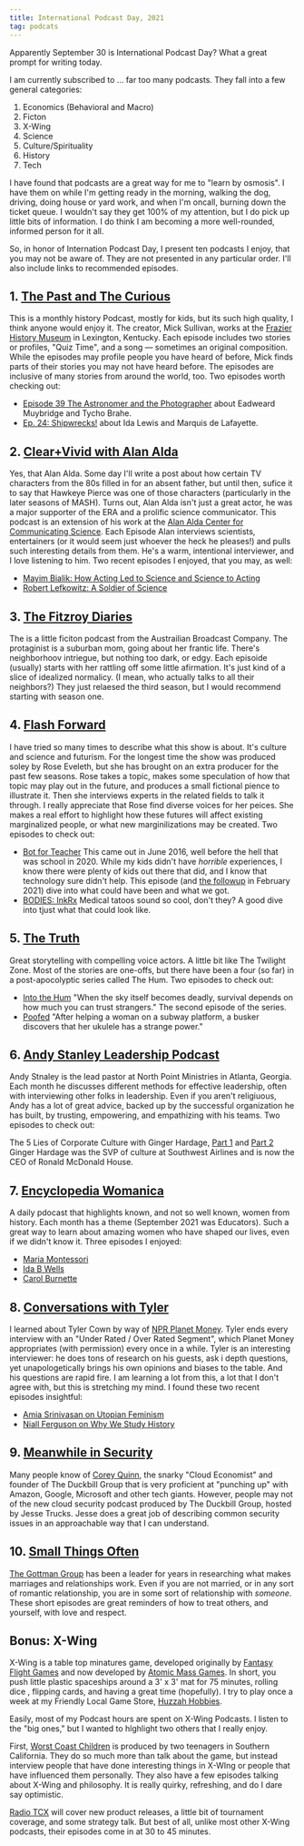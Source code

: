 ```yaml
---
title: International Podcast Day, 2021
tag: podcats
---
```


Apparently September 30 is International Podcast Day? What a great prompt for writing today.

I am currently subscribed to … far too many podcasts. They fall into a few general categories:
1. Economics (Behavioral and Macro)
2. Ficton
3. X-Wing
4. Science
5. Culture/Spirituality
6. History
7. Tech

I have found that podcasts are a great way for me to "learn by osmosis". I have them on while I'm getting ready in the morning, walking the dog, driving, doing house or yard work, and when I'm oncall, burning down the ticket queue. I wouldn't say they get 100% of my attention, but I do pick up little bits of information. I do think I am becoming a more well-rounded, informed person for it all.

So, in honor of Internation Podcast Day, I present ten podcasts I enjoy, that you may not be aware of. They are not presented in any particular order. I'll also include links to recommended episodes.

## 1. [The Past and The Curious](https://thepastandthecurious.com/)
This is a monthly history Podcast, mostly for kids, but its such high quality, I think anyone would enjoy it. The creator, Mick Sullivan, works at the [Frazier History Museum](https://www.fraziermuseum.org) in Lexington, Kentucky. Each episode includes two stories or profiles, "Quiz Time", and a song — sometimes an original composition. While the episodes may profile people you have heard of before, Mick finds parts of their stories you may not have heard before. The episodes are inclusive of many stories from around the world, too. Two episodes worth checking out:

- [Episode 39 The Astronomer and the Photographer](https://overcast.fm/+wyC9GQ-3k) about Eadweard Muybridge and Tycho Brahe.
- [Ep. 24: Shipwrecks!](https://overcast.fm/+wyC-wP60s) about Ida Lewis and Marquis de Lafayette.

## 2. [Clear+Vivid with Alan Alda](https://omny.fm/shows/clear-vivid-with-alan-alda)
Yes, that Alan Alda. Some day I'll write a post about how certain TV characters from the 80s filled in for an absent father, but until then, sufice it to say that Hawkeye Pierce was one of those characters (particularly in the later seasons of MASH). Turns out, Alan Alda isn't just a great actor, he was a major supporter of the ERA and a prolific science communicator. This podcast is an extension of his work at the [Alan Alda Center for Communicating Science](https://www.aldacenter.org/). Each Episode Alan interviews scientists, entertainers (or it would seem just whoever the heck he pleases!) and pulls such interesting details from them. He's a warm, intentional interviewer, and I love listening to him.  Two recent episodes I enjoyed, that you may, as well:

- [Mayim Bialik: How Acting Led to Science and Science to Acting](https://overcast.fm/+NlaoZO3C0)
- [Robert Lefkowitz: A Soldier of Science](https://overcast.fm/+Nlap2lLCQ)

## 3. [The Fitzroy Diaries](https://www.abc.net.au/radionational/programs/the-fitzroy-diaries/)
The is a little ficiton podcast from the Austrailian Broadcast Company. The protaginist is a suburban mom, going about her frantic life. There's neighborhoov intriegue, but nothing too dark, or edgy. Each episoide (usually) starts with her rattling off some little afirmation. It's just kind of a slice of idealized normalicy. (I mean, who actually talks to all their neighbors?) They just relaesed the third season, but I would recommend starting with season one.

## 4. [Flash Forward](https://www.flashforwardpod.com/)
I have tried so many times to describe what this show is about. It's culture and science and futurism. For the longest time the show was produced soley by Rose Eveleth, but she has brought on an extra producer for the past few seasons. Rose takes a topic, makes some speculation of how that topic may play out in the future, and produces a small fictional pience to illustrate it. Then she interviews experts in the related fields to talk it through. I really appreciate that Rose find diverse voices for her peices. She makes a real effort to highlight how these futures will affect existing marginalized people, or what new marginilizations may be created. Two episodes to  check out:

- [Bot for Teacher](https://overcast.fm/+EmxP7TLvY) This came out in June 2016, well before the hell that was school in 2020. While my kids didn't have *horrible* experiences, I know there were plenty of kids out there that did, and I know that technology sure didn't help. This episode (and [the followup](https://overcast.fm/+EmxPHPvr4) in February 2021) dive into what could have been and what we got.
- [BODIES: InkRx](https://overcast.fm/+EmxMDEoOU) Medical tatoos sound so cool, don't they? A good dive into tjust what that could look like.

## 5. [The Truth](http://www.thetruthpodcast.com/)
Great storytelling with compelling voice actors. A little bit like The Twilight Zone. Most of the stories are one-offs, but there have been a four (so far) in a post-apocolyptic series called The Hum. Two episodes to check out:

- [Into the Hum](https://overcast.fm/+HseALurxA) "When the sky itself becomes deadly, survival depends on how much you can trust strangers." The second episode of the series.
- [Poofed](https://overcast.fm/+HseC4DCeg) "After helping a woman on a subway platform, a busker discovers that her ukulele has a strange power."

## 6. [Andy Stanley Leadership Podcast](https://andystanley.com/podcast/)
Andy Stnaley is the lead pastor at North Point Ministries in Atlanta, Georgia. Each month he discusses different methods for effective leadership, often with interviewing other folks in leadership. Even if you aren't religiuous, 	Andy has a lot of great advice, backed up by the successful organization he has built, by trusting, empowering, and empathizing with his teams. Two episodes to check out:

The 5 Lies of Corporate Culture with Ginger Hardage, [Part 1](https://overcast.fm/+K09Rq613A) and [Part 2](https://overcast.fm/+K09RlmGkw) Ginger Hardage was the SVP of culture at Southwest Airlines and is now the CEO of Ronald McDonald House.

## 7. [Encyclopedia Womanica](https://encyclopedia-womannica.simplecast.com/)
A daily pdocast that highlights known, and not so well known, women from history. Each month has a theme (September 2021 was Educators). Such a great way to learn about amazing women who have shaped our lives, even if we didn't know it. Three episodes I enjoyed:

- [Maria Montessori](https://overcast.fm/+SQBajdlXA) 
- [Ida B Wells](https://overcast.fm/+SQBYIkoN0)
- [Carol Burnette](https://overcast.fm/+SQBZI3mdU)

## 8. [Conversations with Tyler](https://conversationswithtyler.com/)
I learned about Tyler Cown by way of [NPR Planet Money](https://www.npr.org/podcasts/510289/planet-money). Tyler ends every interview with an "Under Rated / Over Rated Segment", which Planet Money appropriates (with permission)  every once in a while. Tyler is an interesting interviewer: he does tons of research on his guests, ask i depth questions, yet unapologetically brings his own opinions and biases to the table. And his questions are rapid fire. I am learning a lot from this, a lot that I don't agree with, but this is stretching my mind. I found these two recent episodes insightful:

- [Amia Srinivasan on Utopian Feminism](https://overcast.fm/+TSJl8VUSU)
- [Niall Ferguson on Why We Study History](https://overcast.fm/+TSJkviLjU)

## 9. [Meanwhile in Security](https://www.lastweekinaws.com/)
Many people know of [Corey Quinn](https://twitter.com/quinnypig?s=21), the snarky "Cloud Economist" and founder of The Duckbill Group that is very proficient at "punching up" with Amazon, Google, Microsoft and other tech giants. However, people may not of the new cloud security podcast produced by The Duckbill Group, hosted by Jesse Trucks. Jesse does a great job of describing common security issues in an approachable way that I can understand.

## 10. [Small Things Often](https://www.gottman.com/)
[The Gottman Group](gottman.com) has been a leader for years in researching what makes marriages and relationships work. Even if you are not married, or in any sort of romantic relationship, you are in some sort of relationship with *someone*. These short episodes are great reminders of how to treat others, and yourself, with love and respect.

## Bonus: X-Wing
X-Wing is a table top minatures game, developed originally by [Fantasy Flight Games](https://www.fantasyflightgames.com/en/index/) and now developed by [Atomic Mass Games](https://www.atomicmassgames.com). In short, you push little plastic spaceships around a 3' x 3' mat for 75 minutes, rolling dice , flipping cards, and having a great time (hopefully). I try to play once a week at my Friendly Local Game Store, [Huzzah Hobbies](http://huzzahhobbies.com).

Easily, most of my Podcast hours are spent on X-Wing Podcasts. I listen to the "big ones," but I wanted to hlghlight two others that I really enjoy.

First, [Worst Coast Children](https://www.buzzsprout.com/320417) is produced by two teenagers in Southern California. They do so much more than talk about the game, but instead interview people that have done interesting things in X-WIng or people that have influenced them personally. They also have a few episodes talking about X-Wing and philosophy. It is really quirky, refreshing, and do I dare say optimistic.

[Radio TCX](https://radiotcx.podbean.com/) will cover new product releases, a little bit of tournament coverage, and some strategy talk. But best of all, unlike most other X-Wing podcasts, their episodes come in at 30 to 45 minutes.
